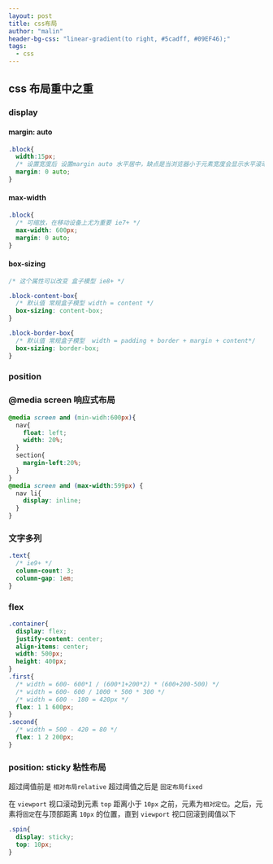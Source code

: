 ```yaml
---
layout: post
title: css布局
author: "malin"
header-bg-css: "linear-gradient(to right, #5cadff, #09EF46);"
tags:
  - css
---
```


## css 布局重中之重

### display
#### margin: auto

```css
.block{
  width:15px;
  /* 设置宽度后 设置margin auto 水平居中，缺点是当浏览器小于元素宽度会显示水平滚动条 */
  margin: 0 auto;
}
```

#### max-width

```css
.block{
  /* 可缩放，在移动设备上尤为重要 ie7+ */
  max-width: 600px;
  margin: 0 auto;
}
```

#### box-sizing

```css
/* 这个属性可以改变 盒子模型 ie8+ */

.block-content-box{
  /* 默认值 常规盒子模型 width = content */
  box-sizing: content-box;
}

.block-border-box{
  /* 默认值 常规盒子模型  width = padding + border + margin + content*/
  box-sizing: border-box;
}
```

### position


### @media screen 响应式布局

```css
@media screen and (min-widh:600px){
  nav{
    float: left;
    width: 20%;
  }
  section{
    margin-left:20%;
  }
}
@media screen and (max-width:599px) {
  nav li{
    display: inline;
  }
}
```

### 文字多列

```css
.text{
  /* ie9+ */
  column-count: 3;
  column-gap: 1em;
}
```

### flex

```css
.container{
  display: flex;
  justify-content: center;
  align-items: center;
  width: 500px;
  height: 400px;
}
.first{
  /* width = 600- 600*1 / (600*1+200*2) * (600+200-500) */
  /* width = 600- 600 / 1000 * 500 * 300 */
  /* width = 600 - 180 = 420px */
  flex: 1 1 600px;
}
.second{
  /* width = 500 - 420 = 80 */
  flex: 1 2 200px;
}
```

### position: sticky 粘性布局

超过阈值前是 `相对布局relative`  超过阈值之后是 `固定布局fixed`  

在 `viewport` 视口滚动到元素 `top` 距离小于 `10px` 之前，元素为`相对定位`。之后，元素将`固定`在与顶部距离 `10px` 的位置，直到 `viewport` 视口回滚到阈值以下  

```css
.spin{
  display: sticky;
  top: 10px;
}
```